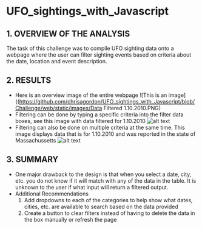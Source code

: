 # UFO_sightings_with_Javascript

## 1. OVERVIEW OF THE ANALYSIS
The task of this challenge was to compile UFO sighting data onto a webpage where the user can filter sighting events based on criteria about the date, location and event description.

## 2. RESULTS

- Here is an overview image of the entire webpage
![This is an image]((https://github.com/chrisagordon/UFO_sightings_with_Javascript/blob/Challenge/web/static/images/Data Filtered 1.10.2010.PNG)
- Filtering can be done by typing a specific criteria into the filter data boxes, see this image with data filtered for 1.10.2010
![alt text](https://github.com/[username]/[reponame]/blob/[branch]/image.jpg?raw=true)
- Filtering can also be done on multiple criteria at the same time. This image displays data that is for 1.10.2010 and was reported in the state of Massachussetts
![alt text](https://github.com/[username]/[reponame]/blob/[branch]/image.jpg?raw=true)

## 3. SUMMARY

- One major drawback to the design is that when you select a date, city, etc. you do not know if it will match with any of the data in the table. It is unknown to the user if what input will return a filtered output.
- Additional Recommendations
  1) Add dropdowns to each of the categories to help show what dates, cities, etc. are available to search based on the data provided
  2) Create a button to clear filters instead of having to delete the data in the box manually or refresh the page
